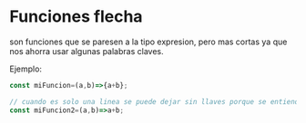 # Funciones flecha

son funciones que se paresen a la tipo expresion, pero mas cortas ya que nos ahorra usar algunas palabras claves.

Ejemplo:

```javascript
const miFuncion=(a,b)=>{a+b};

// cuando es solo una linea se puede dejar sin llaves porque se entiende que lo que se quiere devolver esta en esa linea.
const miFuncion2=(a,b)=>a+b;

```